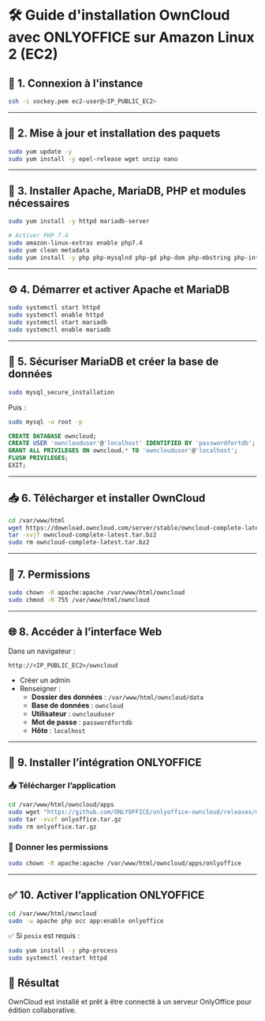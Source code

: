 
# 🛠️ Guide d'installation OwnCloud avec ONLYOFFICE sur Amazon Linux 2 (EC2)


## 🔐 1. Connexion à l'instance

```bash
ssh -i vockey.pem ec2-user@<IP_PUBLIC_EC2>
```

---

## 🔧 2. Mise à jour et installation des paquets

```bash
sudo yum update -y
sudo yum install -y epel-release wget unzip nano
```

---

## 🧱 3. Installer Apache, MariaDB, PHP et modules nécessaires

```bash
sudo yum install -y httpd mariadb-server

# Activer PHP 7.4
sudo amazon-linux-extras enable php7.4
sudo yum clean metadata
sudo yum install -y php php-mysqlnd php-gd php-dom php-mbstring php-intl php-xml php-zip php-pdo php-json php-curl php-process
```

---

## ⚙️ 4. Démarrer et activer Apache et MariaDB

```bash
sudo systemctl start httpd
sudo systemctl enable httpd
sudo systemctl start mariadb
sudo systemctl enable mariadb
```

---

## 🔐 5. Sécuriser MariaDB et créer la base de données

```bash
sudo mysql_secure_installation
```

Puis :

```bash
sudo mysql -u root -p
```

```sql
CREATE DATABASE owncloud;
CREATE USER 'ownclouduser'@'localhost' IDENTIFIED BY 'passwordfortdb';
GRANT ALL PRIVILEGES ON owncloud.* TO 'ownclouduser'@'localhost';
FLUSH PRIVILEGES;
EXIT;
```

---

## 📥 6. Télécharger et installer OwnCloud

```bash
cd /var/www/html
wget https://download.owncloud.com/server/stable/owncloud-complete-latest.tar.bz2
tar -xvjf owncloud-complete-latest.tar.bz2
sudo rm owncloud-complete-latest.tar.bz2
```

---

## 🔐 7. Permissions

```bash
sudo chown -R apache:apache /var/www/html/owncloud
sudo chmod -R 755 /var/www/html/owncloud
```

---

## 🌐 8. Accéder à l’interface Web

Dans un navigateur :

```
http://<IP_PUBLIC_EC2>/owncloud
```

- Créer un admin
- Renseigner :
  - **Dossier des données** : `/var/www/html/owncloud/data`
  - **Base de données** : `owncloud`
  - **Utilisateur** : `ownclouduser`
  - **Mot de passe** : `passwordfortdb`
  - **Hôte** : `localhost`

---

## 🧩 9. Installer l’intégration ONLYOFFICE

### 📥 Télécharger l’application

```bash
cd /var/www/html/owncloud/apps
sudo wget "https://github.com/ONLYOFFICE/onlyoffice-owncloud/releases/download/v9.9.1/onlyoffice.tar.gz" -O onlyoffice.tar.gz
sudo tar -xvzf onlyoffice.tar.gz
sudo rm onlyoffice.tar.gz
```

### 🔐 Donner les permissions

```bash
sudo chown -R apache:apache /var/www/html/owncloud/apps/onlyoffice
```

---

## ✅ 10. Activer l’application ONLYOFFICE

```bash
cd /var/www/html/owncloud
sudo -u apache php occ app:enable onlyoffice
```

✅ Si `posix` est requis :

```bash
sudo yum install -y php-process
sudo systemctl restart httpd
```

## 🎉 Résultat

OwnCloud est installé et prêt à être connecté à un serveur OnlyOffice pour édition collaborative.
